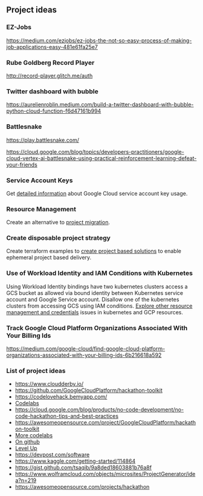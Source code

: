 ## Project ideas

### EZ-Jobs

https://medium.com/ezjobs/ez-jobs-the-not-so-easy-process-of-making-job-applications-easy-481e61fa25e7

### Rube Goldberg Record Player

http://record-player.glitch.me/auth

### Twitter dashboard with bubble

https://aurelienroblin.medium.com/build-a-twitter-dashboard-with-bubble-python-cloud-function-f6d47161b994


### Battlesnake

https://play.battlesnake.com/

https://cloud.google.com/blog/topics/developers-practitioners/google-cloud-vertex-ai-battlesnake-using-practical-reinforcement-learning-defeat-your-friends

### Service Account Keys

Get [detailed information](https://medium.com/google-cloud/dear-keys-are-you-still-alive-ad7c73ce63b9) about Google Cloud service account key usage.

### Resource Management

Create an alternative to [project migration](https://cloud.google.com/resource-manager/docs/project-migration).

### Create disposable project strategy

Create terraform examples to [create project based solutions](https://cloud.google.com/community/tutorials/managing-gcp-projects-with-terraform) to enable ephemeral project based delivery. 

### Use of Workload Identity and IAM Conditions with Kubernetes

Using Workload Identity bindings have two kubernetes clusters access a GCS bucket as allowed via bound identity between Kubernetes service account and Google Service account.  Disallow one of the kubernetes clusters from accessing GCS using IAM conditions.  [Explore other resource management and credentials](https://medium.com/google-cloud/solving-the-workload-identity-sameness-with-iam-conditions-c02eba2b0c13) issues in kubernetes and GCP resources.

### Track Google Cloud Platform Organizations Associated With Your Billing Ids

https://medium.com/google-cloud/find-google-cloud-platform-organizations-associated-with-your-billing-ids-6b216618a592

### List of project ideas

* https://www.cloudderby.io/
* https://github.com/GoogleCloudPlatform/hackathon-toolkit
* https://codelovehack.bemyapp.com/
* [Codelabs](https://codelabs.developers.google.com/cloud)
* https://cloud.google.com/blog/products/no-code-development/no-code-hackathon-tips-and-best-practices
* https://awesomeopensource.com/project/GoogleCloudPlatform/hackathon-toolkit
* [More codelabs](https://codelabs.developers.google.com/)
* [On github](https://github.com/topics/gcp-projects)
* [Level Up](https://www.youtube.com/watch?v=hH2kENvQe8s&list=PLIivdWyY5sqKFFvXyppA5BxY_TvgIwsVf)
* https://devpost.com/software
* https://www.kaggle.com/getting-started/114864
* https://gist.github.com/tsaqib/9a8ded18603881b76a8f
* https://www.wolframcloud.com/objects/microsites/ProjectGenerator/idea?n=219
* https://awesomeopensource.com/projects/hackathon





